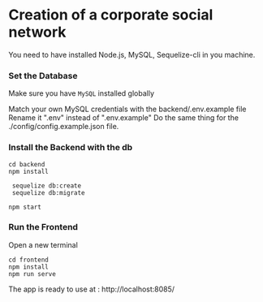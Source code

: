 # Creation of a corporate social network

You need to have installed Node.js, MySQL, Sequelize-cli in you machine.

### Set the Database

Make sure you have `MySQL` installed globally

Match your own MySQL credentials with the backend/.env.example file
Rename it ".env" instead of ".env.example"
Do the same thing for the ./config/config.example.json file.


### Install the Backend with the db

```
cd backend
npm install
```

```
 sequelize db:create
 sequelize db:migrate
```

```
npm start
```
### Run the Frontend

Open a new terminal

```
cd frontend
npm install 
npm run serve
```

The app is ready to use at : http://localhost:8085/